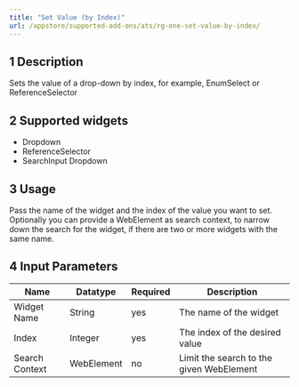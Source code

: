 ```yaml
---
title: "Set Value (by Index)"
url: /appstore/supported-add-ons/ats/rg-one-set-value-by-index/
---
```


## 1 Description

Sets the value of a drop-down by index, for example, EnumSelect or ReferenceSelector

## 2 Supported widgets

* Dropdown
* ReferenceSelector
* SearchInput Dropdown

## 3 Usage

Pass the name of the widget and the index of the value you want to set.
Optionally you can provide a WebElement as search context, to narrow down the search for the widget, if there are two or more widgets with the same name.

## 4 Input Parameters

Name | Datatype | Required | Description
--- | --- | --- | ---
Widget Name | String | yes | The name of the widget
Index | Integer | yes | The index of the desired value
Search Context | WebElement | no | Limit the search to the given WebElement
